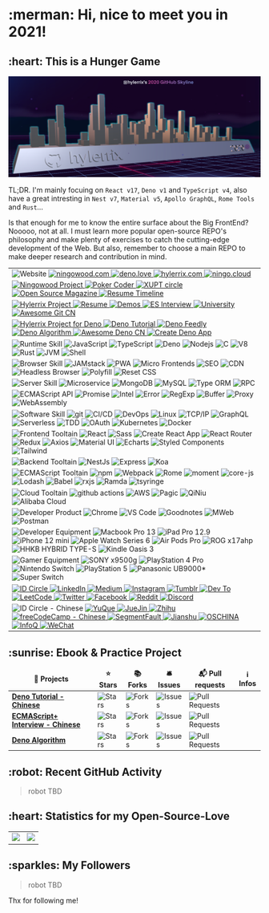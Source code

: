 <h1>:merman: Hi, nice to meet you in 2021!</h1>

<h2>:heart: This is a Hunger Game</h2>

![](./assets/hylerrix-github-review-2020.png)

TL;DR. I'm mainly focuing on `React v17`, `Deno v1` and `TypeScript v4`, also have a great intresting in `Nest v7`, `Material v5`, `Apollo GraphQL`, `Rome Tools` and `Rust`...

Is that enough for me to know the entire surface about the Big FrontEnd? Nooooo, not at all. I must learn more popular open-source REPO's philosophy and make plenty of exercises to catch the cutting-edge development of the Web. But also, remember to choose a main REPO to make deeper research and contribution in mind.

<table cellspacing="0" cellpadding="0" style="border: none;">
  <tr>
    <td>
      <img alt="Website" src="https://img.shields.io/badge/-👉%20%20%20Website(under%20construction)-000?" />
      <a href="http://ningowood.com">
        <img alt="ningowood.com" src="https://img.shields.io/badge/-🧬%20ningowood.com-000?" />
      </a>
      <a href="http://deno.love">
        <img alt="deno.love" src="https://img.shields.io/badge/-🧬deno.love-000?" />
      </a>
      <a href="http://hylerrix.com">
        <img alt="hylerrix.com" src="https://img.shields.io/badge/-🧬%20hylerrix.com-000?" />
      </a>
      <a href="http://ningo.cloud">
        <img alt="ningo.cloud" src="https://img.shields.io/badge/-🧬%20ningo.cloud-000?" />
      </a>
    </td>
  </tr>
  <tr>
    <td>
      <a href="http://github.com/ningowood">
        <img alt="Ningowood Project" src="https://img.shields.io/badge/-👉%20%20%20Ningowood%20Project-000?" />
      </a>
      <a href="https://github.com/ningowood/poker-coder">
        <img alt="Poker Coder" src="https://img.shields.io/badge/-🧬%20poker%20coder-000?" />
      </a>
      <a href="https://github.com/ningowood/xiyoucircle">
        <img alt="XUPT circle" src="https://img.shields.io/badge/-🧬%20xiyoucircle-000?" />
      </a>
      <a href="https://github.com/ningowood/open-source-magazine">
        <img alt="Open Source Magazine" src="https://img.shields.io/badge/-🧬%20open%20source%20magezine-000?" />
      </a>
      <a href="https://github.com/ningowood/resume-timeline">
        <img alt="Resume Timeline" src="https://img.shields.io/badge/-🧬%20resume%20timeline*-000?" />
      </a>
    </td>
  </tr>
  <tr>
    <td>
      <a href="https://github.com/hylerrix?tab=repositories">
        <img alt="Hylerrix Project" src="https://img.shields.io/badge/-👉%20%20%20Hylerrix%20Project-000?" />
      </a>
      <a href="https://github.com/hylerrix/resume">
        <img alt="Resume" src="https://img.shields.io/badge/-🧬%20resume-000?" />
      </a>
      <a href="https://github.com/hylerrix/demos">
        <img alt="Demos" src="https://img.shields.io/badge/-🧬%20demos-000?" />
      </a>
      <a href="https://github.com/hylerrix/es-interview">
        <img alt="ES Interview" src="https://img.shields.io/badge/-🧬%20es%20interview-000?" />
      </a>
      <a href="https://github.com/hylerrix/university">
        <img alt="University" src="https://img.shields.io/badge/-🧬%20university-000?" />
      </a>
      <a href="https://github.com/hylerrix/awesome-git-cn">
        <img alt="Awesome Git CN" src="https://img.shields.io/badge/-🧬%20awesome%20git%20cn-000?" />
      </a>
    </td>
  </tr>
  <tr>
    <td>
      <a href="https://github.com/hylerrix?tab=repositories&q=deno&type=&language=">
        <img alt="Hylerrix Project for Deno" src="https://img.shields.io/badge/-👉%20%20%20Hylerrix%20Project%20Deno-000?" />
      </a>
      <a href="https://github.com/hylerrix/deno-tutorial">
        <img alt="Deno Tutorial" src="https://img.shields.io/badge/-🧬%20deno%20tutorial-000?" />
      </a>
      <a href="https://github.com/hylerrix/deno-feedly">
        <img alt="Deno Feedly" src="https://img.shields.io/badge/-🧬%20deno%20feedly-000?" />
      </a>
      <a href="https://github.com/hylerrix/deno-algorithm">
        <img alt="Deno Algorithm" src="https://img.shields.io/badge/-🧬%20deno%20algorithm-000?" />
      </a>
      <a href="https://github.com/hylerrix/awesome-deno-cn">
        <img alt="Awesome Deno CN" src="https://img.shields.io/badge/-🧬%20awesome%20deno%20cn-000?" />
      </a>
      <a href="https://github.com/hylerrix/create-deno-app">
        <img alt="Create Deno App" src="https://img.shields.io/badge/-🧬%20create%20deno%20app(private)*-000?" />
      </a>
    </td>
  </tr>
  <tr>
    <td>
      <img alt="Runtime Skill" src="https://img.shields.io/badge/-👉%20%20%20Runtime%20Skill-000?" />
      <img alt="JavaScript" src="https://img.shields.io/badge/-JavaScript-000?&logo=JavaScript&logoColor=ddc508" />
      <img alt="TypeScript" src="https://img.shields.io/badge/-TypeScript-007ACC?style=flat-square&logo=typescript&logoColor=white" />
      <img alt="Deno" src="https://img.shields.io/badge/-Deno-43853d?style=flat-square&logo=Deno&logoColor=white" />
      <img alt="Nodejs" src="https://img.shields.io/badge/-Nodejs-43853d?style=flat-square&logo=Node.js&logoColor=white" />
      <img alt="C" src="https://img.shields.io/badge/-C-000?&logo=C" />
      <img alt="V8" src="https://img.shields.io/badge/-V8*-000?&logo=v8" />
      <img alt="Rust" src="https://img.shields.io/badge/-Rust*-000?&logo=rust" />
      <img alt="JVM" src="https://img.shields.io/badge/-JVM*-000?&logo=java" />
      <img alt="Shell" src="https://img.shields.io/badge/-Shell*-db7092?style=flat-square&logo=styled-components&logoColor=white" />
    </td>
  </tr>
  <tr>
    <td>
      <img alt="Browser Skill" src="https://img.shields.io/badge/-👉%20%20%20Browser%20Skill-000?" />
      <img alt="JAMstack" src="https://img.shields.io/badge/-JAMstack*-db7092?style=flat-square&logo=styled-components&logoColor=white" />
      <img alt="PWA" src="https://img.shields.io/badge/-PWA*-db7092?style=flat-square&logo=styled-components&logoColor=white" />
      <img alt="Micro Frontends" src="https://img.shields.io/badge/-Micro%20Frontends*-db7092?style=flat-square&logo=styled-components&logoColor=white" />
      <img alt="SEO" src="https://img.shields.io/badge/-SEO*-2088FF?style=flat-square&logo=github-actions&logoColor=white" />
      <img alt="CDN" src="https://img.shields.io/badge/-CDN*-2088FF?style=flat-square&logo=github-actions&logoColor=white" />
      <img alt="Headless Browser" src="https://img.shields.io/badge/-Headless%20Browser*-2088FF?style=flat-square&logo=github-actions&logoColor=white" />
      <img alt="Polyfill" src="https://img.shields.io/badge/-Polyfill*-2088FF?style=flat-square&logo=github-actions&logoColor=white" />
      <img alt="Reset CSS" src="https://img.shields.io/badge/-Reset%20CSS*-2088FF?style=flat-square&logo=github-actions&logoColor=white" />
    </td>
  </tr>
  <tr>
    <td>
      <img alt="Server Skill" src="https://img.shields.io/badge/-👉%20%20%20Server%20Skill-000?" />
      <img alt="Microservice" src="https://img.shields.io/badge/-Microservice*-db7092?style=flat-square&logo=styled-components&logoColor=white" />
      <img alt="MongoDB" src="https://img.shields.io/badge/-MongoDB-13aa52?style=flat-square&logo=mongodb&logoColor=white" />
      <img alt="MySQL" src="https://img.shields.io/badge/-MySQL*-db7092?style=flat-square&logo=styled-components&logoColor=white" />
      <img alt="Type ORM" src="https://img.shields.io/badge/-Type%20ORM*-db7092?style=flat-square&logo=styled-components&logoColor=white" />
      <img alt="RPC" src="https://img.shields.io/badge/-Type%20ORM*-db7092?style=flat-square&logo=styled-components&logoColor=white" />
    </td>
  </tr>
  <tr>
    <td>
      <img alt="ECMAScript API" src="https://img.shields.io/badge/-👉%20%20%20ECMAScript%20API-000?" />
      <img alt="Promise" src="https://img.shields.io/badge/-👉%20%20%20Promise-000?" />
      <img alt="Intel" src="https://img.shields.io/badge/-👉%20%20%20Intel-000?" />
      <img alt="Error" src="https://img.shields.io/badge/-👉%20%20%20Error-000?" />
      <img alt="RegExp" src="https://img.shields.io/badge/-👉%20%20%20RegExp-000?" />
      <img alt="Buffer" src="https://img.shields.io/badge/-👉%20%20%20Buffer-000?" />
      <img alt="Proxy" src="https://img.shields.io/badge/-👉%20%20%20Proxy-000?" />
      <img alt="WebAssembly" src="https://img.shields.io/badge/-👉%20%20%20WebAssembly*-000?" />
    </td>
  </tr>
  <!-- <tr>
    <td>
      <img alt="Mobile Skill" src="https://img.shields.io/badge/-👉%20%20%20Mobile%20Framework%20Skill-000?" />
      <img alt="Swift" src="https://img.shields.io/badge/-Swift*-db7092?style=flat-square&logo=styled-components&logoColor=white" />
      <img alt="React Native" src="https://img.shields.io/badge/-👉%20React%20Native*-000?" />
      <img alt="Flutter" src="https://img.shields.io/badge/-Flutter*-db7092?style=flat-square&logo=styled-components&logoColor=white" />
    </td>
  </tr> -->
  <tr>
    <td>
      <img alt="Software Skill" src="https://img.shields.io/badge/-👉%20%20%20Software%20Skill-000?" />
      <img alt="git" src="https://img.shields.io/badge/-Git-F05032?style=flat-square&logo=git&logoColor=white" />
      <img alt="CI/CD" src="https://img.shields.io/badge/-CI%2FCD-000?&logo=CircleCI&logoColor=fff" />
      <img alt="DevOps" src="https://img.shields.io/badge/-DevOps-000?&logo=CircleCI&logoColor=fff" />
      <img alt="Linux" src="https://img.shields.io/badge/-Linux-000?&logo=Linux&logoColor=FCC624" />
      <img alt="TCP/IP" src="https://img.shields.io/badge/-TCP%2FIP-000?&logo=Cisco" />
      <img alt="GraphQL" src="https://img.shields.io/badge/-GraphQL-E10098?style=flat-square&logo=graphql&logoColor=white" />
      <img alt="Serverless" src="https://img.shields.io/badge/-Serverless*-db7092?style=flat-square&logo=styled-components&logoColor=white" />
      <img alt="TDD" src="https://img.shields.io/badge/-TDD*-db7092?style=flat-square&logo=styled-components&logoColor=white"/>
      <img alt="OAuth" src="https://img.shields.io/badge/-OAuth*-2088FF?style=flat-square&logo=github-actions&logoColor=white" />
      <img alt="Kubernetes" src="https://img.shields.io/badge/-Kubernetes*-2088FF?style=flat-square&logo=github-actions&logoColor=white" />
      <img alt="Docker" src="https://img.shields.io/badge/-Docker*-46a2f1?style=flat-square&logo=docker&logoColor=white" />
    </td>
  </tr>
  <tr>
    <td>
      <img alt="Frontend Tooltain" src="https://img.shields.io/badge/-👉%20%20%20Frontend%20Tooltain-000?" />
      <img alt="React" src="https://img.shields.io/badge/-React-45b8d8?style=flat-square&logo=react&logoColor=white" />
      <img alt="Sass" src="https://img.shields.io/badge/-Sass-CC6699?style=flat-square&logo=sass&logoColor=white" />
      <img alt="Create React App" src="https://img.shields.io/badge/-Create%20React%20App-E34F26?style=flat-square&logo=material&logoColor=white" />
      <img alt="React Router" src="https://img.shields.io/badge/-React%20Router-E34F26?style=flat-square&logo=material&logoColor=white" />
      <img alt="Redux" src="https://img.shields.io/badge/-Redux-E34F26?style=flat-square&logo=material&logoColor=white" />
      <img alt="Axios" src="https://img.shields.io/badge/-Axios-E34F26?style=flat-square&logo=material&logoColor=white" />
      <img alt="Material UI" src="https://img.shields.io/badge/-Material%20UI-E34F26?style=flat-square&logo=material&logoColor=white" />
      <img alt="Echarts" src="https://img.shields.io/badge/-Echarts-F9A03C?style=flat-square&logo=echarts&logoColor=white" />
      <img alt="Styled Components" src="https://img.shields.io/badge/-Styled%20Components*-db7092?style=flat-square&logo=styled-components&logoColor=white" />
      <img alt="Tailwind" src="https://img.shields.io/badge/-Tailwind*-db7092?style=flat-square&logo=styled-components&logoColor=white" />
    </td>
  </tr>
  <tr>
    <td>
      <img alt="Backend Tooltain" src="https://img.shields.io/badge/-👉%20%20%20Backend%20Tooltain-000?" />
      <img alt="NestJs" src="https://img.shields.io/badge/-NestJs-ea2845?style=flat-square&logo=nestjs&logoColor=white" />
      <img alt="Express" src="https://img.shields.io/badge/-Express-ea2845?style=flat-square&logo=express&logoColor=white" />
      <img alt="Koa" src="https://img.shields.io/badge/-Koa*-ea2845?style=flat-square&logo=koa&logoColor=white" />
    </td>
  </tr>
  <tr>
    <td>
      <img alt="ECMAScript Tooltain" src="https://img.shields.io/badge/-👉%20ECMAScript%20Tooltain-000?" />
      <img alt="npm" src="https://img.shields.io/badge/-NPM-CB3837?style=flat-square&logo=npm&logoColor=white" />
      <img alt="Webpack" src="https://img.shields.io/badge/-Webpack-8DD6F9?style=flat-square&logo=webpack&logoColor=white" />
      <img alt="Rome" src="https://img.shields.io/badge/-Rome-F7B93E?style=flat-square&logo=rome&logoColor=white" />
      <img alt="moment" src="https://img.shields.io/badge/-moment-F7B93E?style=flat-square&logo=rome&logoColor=white" />
      <img alt="core-js" src="https://img.shields.io/badge/-core%20js-F7B93E?style=flat-square&logo=rome&logoColor=white" />
      <img alt="Lodash" src="https://img.shields.io/badge/-Lodash-F7B93E?style=flat-square&logo=rome&logoColor=white" />
      <img alt="Babel" src="https://img.shields.io/badge/-Babel-F7B93E?style=flat-square&logo=rome&logoColor=white" />
      <img alt="rxjs" src="https://img.shields.io/badge/-rxjs*-F7B93E?style=flat-square&logo=rome&logoColor=white" />
      <img alt="Ramda" src="https://img.shields.io/badge/-Ramd*a-F7B93E?style=flat-square&logo=rome&logoColor=white" />
      <img alt="tsyringe" src="https://img.shields.io/badge/-tsyringe*-F7B93E?style=flat-square&logo=rome&logoColor=white" />
    </td>
  </tr>
  <tr>
    <td>
      <img alt="Cloud Tooltain" src="https://img.shields.io/badge/-👉%20%20%20Cloud%20Tooltain-000?" />
      <img alt="github actions" src="https://img.shields.io/badge/-Github%20Actions-2088FF?style=flat-square&logo=github-actions&logoColor=white" />
      <img alt="AWS" src="https://img.shields.io/badge/-AWS*-000?&logo=Amazon-AWS&logoColor=fff" />
      <img alt="Pagic" src="https://img.shields.io/badge/-Pagic-000?&logo=Amazon-AWS&logoColor=fff" />
      <img alt="QiNiu" src="https://img.shields.io/badge/-QiNiu-000?&logo=Amazon-AWS&logoColor=fff" />
      <img alt="Alibaba Cloud" src="https://img.shields.io/badge/-Alibaba%20Cloud-000?&logo=Amazon-AWS&logoColor=fff" />
    </td>
  </tr>
  <tr>
    <td>
      <img alt="Developer Product" src="https://img.shields.io/badge/-👉%20%20%20Developer%20Product-000?" />
      <img alt="Chrome" src="https://img.shields.io/badge/-Chrome-F7B93E?style=flat-square&logo=chrome&logoColor=white" />
      <img alt="VS Code" src="https://img.shields.io/badge/-VS%20Code-F7B93E?style=flat-square&logo=vs-code&logoColor=white" />
      <img alt="Goodnotes" src="https://img.shields.io/badge/-Goodnotes-F7B93E?style=flat-square&logo=goodnotes&logoColor=white" />
      <img alt="MWeb" src="https://img.shields.io/badge/-MWeb-F7B93E?style=flat-square&logo=mweb&logoColor=white" />
      <img alt="Postman" src="https://img.shields.io/badge/-Postman-F7B93E?style=flat-square&logo=postman&logoColor=white" />
    </td>
  </tr>
  <tr>
    <td>
      <img alt="Developer Equipment" src="https://img.shields.io/badge/-👉%20%20%20Developer%20Equipment-000?" />
      <img alt="Macbook Pro 13" src="https://img.shields.io/badge/-Macbook%20Pro%2013-F7B93E?style=flat-square&logo=mac&logoColor=white" />
      <img alt="iPad Pro 12.9" src="https://img.shields.io/badge/-iPad%20Pro%2012.9-F7B93E?style=flat-square&logo=mac&logoColor=white" />
      <img alt="iPhone 12 mini" src="https://img.shields.io/badge/-iPhone%2012%20mini-F7B93E?style=flat-square&logo=mac&logoColor=white" />
      <img alt="Apple Watch Series 6" src="https://img.shields.io/badge/-Apple%20Watch%20Series%206%20-F7B93E?style=flat-square&logo=mac&logoColor=white" />
      <img alt="Air Pods Pro" src="https://img.shields.io/badge/-Air%20Pods%20Pro%20-F7B93E?style=flat-square&logo=mac&logoColor=white" />
      <img alt="ROG x17ahp" src="https://img.shields.io/badge/-ROG%20x17ahp-F7B93E?style=flat-square&logo=mac&logoColor=white" />
      <img alt="HHKB HYBRID TYPE-S" src="https://img.shields.io/badge/-HHKB%20HYBRID%20TYPE%20S-F7B93E?style=flat-square&logo=mac&logoColor=white" />
      <img alt="Kindle Oasis 3" src="https://img.shields.io/badge/-Kindle%20Oasis%203%20-F7B93E?style=flat-square&logo=kindle&logoColor=white" />
    </td>
  </tr>
  <tr>
    <td>
      <img alt="Gamer Equipment" src="https://img.shields.io/badge/-👉%20%20%20Gamer%20Equipment-000?" />
      <img alt="SONY x9500g" src="https://img.shields.io/badge/-SONY%20x9500g%20-F7B93E?style=flat-square&logo=kindle&logoColor=white" />
      <img alt="PlayStation 4 Pro" src="https://img.shields.io/badge/-PlayStation%204%20Pro%20-F7B93E?style=flat-square&logo=kindle&logoColor=white" />
      <img alt="Nintendo Switch" src="https://img.shields.io/badge/-Nintendo%20Switch%20-F7B93E?style=flat-square&logo=kindle&logoColor=white" />
      <img alt="PlayStation 5" src="https://img.shields.io/badge/-PlayStation%205*%20-F7B93E?style=flat-square&logo=kindle&logoColor=white" />
      <img alt="Panasonic UB9000*" src="https://img.shields.io/badge/-Panasonic%20UB9000*%20-F7B93E?style=flat-square&logo=kindle&logoColor=white" />
      <img alt="Super Switch" src="https://img.shields.io/badge/-Super%20Switch*%20-F7B93E?style=flat-square&logo=kindle&logoColor=white" />
    </td>
  </tr>
  <tr>
    <td>
      <a href="">
      <img alt="ID Circle" src="https://img.shields.io/badge/-👉%20%20%20ID%20Circle-000?" />
      <a href="https://www.linkedin.com/in/hylerrix/">
        <img alt="LinkedIn" src="https://img.shields.io/badge/-🧬%20LinkedIn-000?" />
      </a>
      <a href="https://hylerrix.medium.com/">
        <img alt="Medium" src="https://img.shields.io/badge/-🧬%20Medium-000?" />
      </a>
      <a href="https://www.instagram.com/hylerrrix">
        <img alt="Instagram" src="https://img.shields.io/badge/-🧬%20Instagram-000?" />
      </a>
      <a href="https://www.tumblr.com/blog/hylerrix">
        <img alt="Tumblr" src="https://img.shields.io/badge/-🧬%20Tumblr-000?" />
      </a>
      <a href="https://dev.to/hylerrix">
        <img alt="Dev To" src="https://img.shields.io/badge/-🧬%20Dev%20To-000?" />
      </a>
      <a href="https://leetcode.com/hylerrix/">
        <img alt="LeetCode" src="https://img.shields.io/badge/-%20LeetCode-000?" />
      </a>
      <a href="https://twitter.com/hylerrix">
        <img alt="Twitter" src="https://img.shields.io/badge/-🧬%20Twitter-000?" />
      </a>
      <a href="https://www.facebook.com/hylerrix/">
        <img alt="Facebook" src="https://img.shields.io/badge/-🧬%20Facebook-000?" />
      </a>
      <a href="https://www.reddit.com/user/hylerrix">
        <img alt="Reddit" src="https://img.shields.io/badge/-🧬%20Reddit-000?" />
      </a>
      <a href="http://qiniu.ningo.cloud/hylerrix/discord.png">
        <img alt="Discord" src="https://img.shields.io/badge/-🧬%20Discord-000?" />
      </a>
    </td>
  </tr>
  <tr>
    <td>
      <img alt="ID Circle - Chinese" src="https://img.shields.io/badge/-👉%20%20%20ID%20Circle%20Chinese-000?" />
      <a href="https://www.yuque.com/hylerrix">
        <img alt="YuQue" src="https://img.shields.io/badge/-🧬%20YuQue-000?" />
      </a>
      <a href="https://juejin.cn/user/3702810890732904">
        <img alt="JueJin" src="https://img.shields.io/badge/-🧬%20JueJin-000?" />
      </a>
      <a href="https://www.zhihu.com/people/hylerrix">
        <img alt="Zhihu" src="https://img.shields.io/badge/-🧬%20Zhihu-000?" />
      </a>
      <a href="https://chinese.freecodecamp.org/news/author/hylerrix/">
        <img alt="freeCodeCamp - Chinese" src="https://img.shields.io/badge/-%20freeCodeCamp%20Chinese-000?" />
      </a>
      <a href="https://segmentfault.com/u/hylerrix/articles">
        <img alt="SegmentFault" src="https://img.shields.io/badge/-🧬%20SegmentFault-000?" />
      </a>
      <a href="https://www.jianshu.com/u/ecbf49bf207b">
        <img alt="Jianshu" src="https://img.shields.io/badge/-🧬%20Jianshu-000?" />
      </a>
      <a href="https://my.oschina.net/hylerrix">
        <img alt="OSCHINA" src="https://img.shields.io/badge/-🧬%20OSCHINA-000?" />
      </a>
      <a href="https://www.infoq.cn/u/hylerrix">
        <img alt="InfoQ" src="https://img.shields.io/badge/-🧬%20InfoQ-000?" />
      </a>
      <a href="http://qiniu.ningo.cloud/hylerrix/wechat.png">
        <img alt="WeChat" src="https://img.shields.io/badge/-🧬%20WeChat-000?" />
      </a>
    </td>
  </tr>
</table>

<!-- <h2>:sunrise: Application Project</h2> -->

<h2>:sunrise: Ebook & Practice Project</h2>

<table cellspacing="0" cellpadding="0" style="border: none;">
  <thead align="center">
    <tr border: none;>
      <td><b>🎁 Projects</b></td>
      <td><b>⭐ Stars</b></td>
      <td><b>📚 Forks</b></td>
      <td><b>🛎 Issues</b></td>
      <td><b>📬 Pull requests</b></td>
      <td><b>ℹ️ Infos</b></td>
    </tr>
  </thead>
  <tbody>
    <tr>
      <td><a href="https://github.com/hylerrix/deno-tutorial"><b>Deno Tutorial - Chinese</b></a></td>
      <td><img alt="Stars" src="https://img.shields.io/github/stars/hylerrix/deno-tutorial?style=flat-square&labelColor=343b41"/></td>
      <td><img alt="Forks" src="https://img.shields.io/github/forks/hylerrix/deno-tutorial?style=flat-square&labelColor=343b41"/></td>
      <td><img alt="Issues" src="https://img.shields.io/github/issues/hylerrix/deno-tutorial?style=flat-square&labelColor=343b41"/></td>
      <td><img alt="Pull Requests" src="https://img.shields.io/github/issues-pr/hylerrix/deno-tutorial?style=flat-square&labelColor=343b41"/></td>
      <td></td>
    </tr>
    <tr>
      <td><a href="https://github.com/hylerrix/es-interview"><b>ECMAScript+ Interview - Chinese</b></a></td>
      <td><img alt="Stars" src="https://img.shields.io/github/stars/hylerrix/es-interview?style=flat-square&labelColor=343b41"/></td>
      <td><img alt="Forks" src="https://img.shields.io/github/forks/hylerrix/es-interview?style=flat-square&labelColor=343b41"/></td>
      <td><img alt="Issues" src="https://img.shields.io/github/issues/hylerrix/es-interview?style=flat-square&labelColor=343b41"/></td>
      <td><img alt="Pull Requests" src="https://img.shields.io/github/issues-pr/hylerrix/es-interview?style=flat-square&labelColor=343b41"/></td>
      <td></td>
    </tr>
    <tr>
      <td><a href="https://github.com/hylerrix/deno-algorithm"><b>Deno Algorithm</b></a></td>
      <td><img alt="Stars" src="https://img.shields.io/github/stars/hylerrix/deno-algorithm?style=flat-square&labelColor=343b41"/></td>
      <td><img alt="Forks" src="https://img.shields.io/github/forks/hylerrix/deno-algorithm?style=flat-square&labelColor=343b41"/></td>
      <td><img alt="Issues" src="https://img.shields.io/github/issues/hylerrix/deno-algorithm?style=flat-square&labelColor=343b41"/></td>
      <td><img alt="Pull Requests" src="https://img.shields.io/github/issues-pr/hylerrix/deno-algorithm?style=flat-square&labelColor=343b41"/></td>
      <td></td>
    </tr>
  </tbody>
</table>

<h2>:robot: Recent GitHub Activity</h2>

> robot TBD

<!--START_SECTION:activity-->

<!-- `[12/23 08:42]` <img alt="⭐" src="https://github.com/cheesits456/github-activity-readme/raw/master/icons/star.png" align="top" height="18"> Starred [AnarchyLinux/installer](https://github.com/AnarchyLinux/installer) 

<details><summary>Show More</summary>

`[12/20 18:13]` <img alt="🗣" src="https://github.com/cheesits456/github-activity-readme/raw/master/icons/comment.png" align="top" height="18"> Commented on [`#9`](https://github.com//cheesits456/discord-ssh-bot/issues/9 'Can´t read property') in [cheesits456/discord-ssh-bot](https://github.com/cheesits456/discord-ssh-bot)
</details> -->

<!--END_SECTION:activity-->

<h2>:heart: Statistics for my Open-Source-Love</h2>

<table cellspacing="0" cellpadding="0" style="border: none;">
  <tr>
    <td>
      <a href="">
        <img height="128px" src="https://github-readme-stats.vercel.app/api?username=hylerrix&hide_title=true&hide_border=true&show_icons=true&count_private=true&line_height=21&text_color=000&icon_color=000&bg_color=0,ea6161,ffc64d,fffc4d,52fa5a&theme=graywhite" />
      </a>
    </td>
    <td>
      <a href="">
        <img height="128px" src="https://github-readme-stats.vercel.app/api/top-langs/?username=hylerrix&hide=html&hide_title=true&hide_border=true&layout=compact&langs_count=7&exclude_repo=comp426,Redventures-Movie-Quotes&text_color=000&icon_color=fff&bg_color=0,52fa5a,4dfcff,c64dff&theme=graywhite" />
      </a>
    </td>
  </tr>
</table>

<!-- <h2>:robot: My latest posts</h2>

Need to think the center writing platform and make a robot for this.

<ul>
  <li><a href="https://medium.com/better-programming/how-you-should-structure-your-react-applications-e7dd32375a98"><b><img src="https://emojipedia-us.s3.dualstack.us-west-1.amazonaws.com/thumbs/240/apple/237/gear_2699.png" width="20" alt="new" /> How You Should Structure Your React Applications</b></a><br/><i>A matter of taste, sure, but here is an approach that scales.</i></li>
</ul> -->

<h2>:sparkles: My Followers</h2>

> robot TBD

Thx for following me!

<!--START_SECTION:top-followers-->

<!--END_SECTION:top-followers-->
